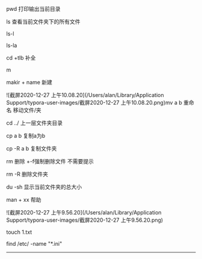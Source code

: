 pwd 打印输出当前目录

ls 查看当前文件夹下的所有文件

ls-l

ls-la

cd +tlb  补全

m

makir + name 新建

![截屏2020-12-27 上午10.08.20](/Users/alan/Library/Application Support/typora-user-images/截屏2020-12-27 上午10.08.20.png)mv a b 重命名 移动文件/夹

cd ../ 上一层文件夹目录

cp  a b 复制a为b

cp -R a b 复制文件夹

 rm 删除   +-f强制删除文件 不需要提示

rm -R 删除文件夹

du -sh 显示当前文件夹的总大小

man + xx 帮助

![截屏2020-12-27 上午9.56.20](/Users/alan/Library/Application Support/typora-user-images/截屏2020-12-27 上午9.56.20.png)

touch 1.txt

find /etc/ -name "*.ini"

------

